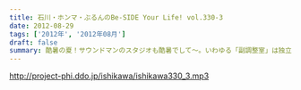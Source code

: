 ```yaml
---
title: 石川・ホンマ・ぶるんのBe-SIDE Your Life! vol.330-3
date: 2012-08-29
tags: ['2012年', '2012年08月']
draft: false
summary: 酷暑の夏！サウンドマンのスタジオも酷暑でして～。いわゆる「副調整室」は独立したクーラーがあり涼しいのですけどねっ。汗だくの3本目なんです。ＮＡＭＡＥ
---
```


http://project-phi.ddo.jp/ishikawa/ishikawa330_3.mp3
